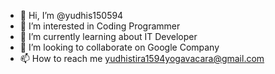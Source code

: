 - 👋 Hi, I’m @yudhis150594
- 👀 I’m interested in Coding Programmer
- 🌱 I’m currently learning about IT Developer
- 💞️ I’m looking to collaborate on Google Company
- 📫 How to reach me yudhistira1594yogavacara@gmail.com

<!---
yudhis150594/yudhis150594 is a ✨ special ✨ repository because its `README.md` (this file) appears on your GitHub profile.
You can click the Preview link to take a look at your changes.
--->
